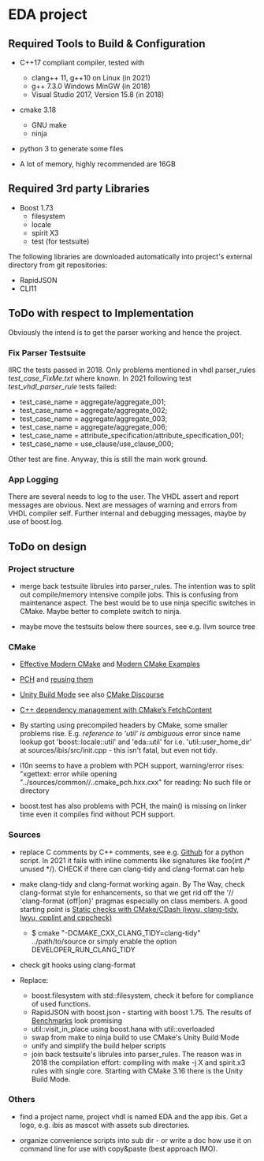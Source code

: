 EDA project
===========

Required Tools to Build & Configuration
----------------------------------------

* C++17 compliant compiler, tested with
    - clang++ 11, g++10 on Linux (in 2021)
    - g++ 7.3.0 Windows MinGW (in 2018)
    - Visual Studio 2017, Version 15.8 (in 2018)

* cmake 3.18
    - GNU make
    - ninja
    
* python 3 to generate some files

* A lot of memory, highly recommended are 16GB


Required 3rd party Libraries
----------------------------

* Boost 1.73
    - filesystem
    - locale
    - spirit X3
    - test (for testsuite)
    
The following libraries are downloaded automatically into project's external
directory from git repositories:

* RapidJSON
* CLI11


ToDo with respect to Implementation
-----------------------------------

Obviously the intend is to get the parser working and hence the
project.

### Fix Parser Testsuite

IIRC the tests passed in 2018. Only problems mentioned in vhdl parser_rules
*test_case_FixMe.txt* where known. In 2021 following test
*test_vhdl_parser_rule* tests failed:
  - test_case_name = aggregate/aggregate_001; 
  - test_case_name = aggregate/aggregate_002; 
  - test_case_name = aggregate/aggregate_003; 
  - test_case_name = aggregate/aggregate_006; 
  - test_case_name = attribute_specification/attribute_specification_001; 
  - test_case_name = use_clause/use_clause_000; 

Other test are fine. Anyway, this is still the main work ground.

### App Logging

There are several needs to log to the user. The VHDL assert and 
report messages are obvious. Next are messages of warning and errors
from VHDL compiler self. Further internal and debugging messages,
maybe by use of boost.log.



ToDo on design
---------------

### Project structure

- merge back testsuite librules into parser_rules. The intention was
  to split out compile/memory intensive compile jobs. This is 
  confusing from maintenance aspect. The best would be to use ninja
  specific switches in CMake. Maybe better to complete switch to ninja.

- maybe move the testsuits below there sources, see e.g. llvm source tree

### CMake

- [Effective Modern CMake](https://gist.github.com/mbinna/c61dbb39bca0e4fb7d1f73b0d66a4fd1)
  and [Modern CMake Examples](https://github.com/pr0g/cmake-examples)
- [PCH](https://cmake.org/cmake/help/latest/command/target_precompile_headers.html?highlight=pch) 
  and [reusing them](https://cmake.org/cmake/help/git-stage/command/target_precompile_headers.html) 
- [Unity Build Mode](https://cmake.org/cmake/help/latest/prop_tgt/UNITY_BUILD_MODE.html#prop_tgt:UNITY_BUILD_MODE)
  see also [CMake Discourse](https://discourse.cmake.org/t/one-source-to-create-multiple-objects/2819)
- [C++ dependency management with CMake’s FetchContent](https://medium.com/analytics-vidhya/c-dependency-management-with-cmakes-fetchcontent-4ceca4693a5d)

- By starting using precompiled headers by CMake, some smaller problems rise.
  E.g. *reference to 'util' is ambiguous* error since name lookup got 
  'boost::locale::util' and 'eda::util' for i.e. 'util::user_home_dir'
  at sources/ibis/src/init.cpp - this isn't fatal, but even not tidy.
  
- l10n seems to have a problem with PCH support, warning/error rises:
  "xgettext: error while opening "../sources/common//..cmake_pch.hxx.cxx"
  for reading: No such file or directory

- boost.test has also problems with PCH, the main() is missing on linker time even
  it compiles find without PCH support.

### Sources

- replace C comments by C++ comments, see e.g. [Github](https://github.com/mbitsnbites/c-comments-to-cpp)
  for a python script. In 2021 it fails with inline comments like signatures
  like foo(int /* unused */). 
  CHECK if there can clang-tidy and clang-format can help

- make clang-tidy and clang-format working again. By The Way, check clang-format
  style for enhancements, so that we get rid off the '// 'clang-format {off|on}'
  pragmas especially on class members.
  A good starting point is 
  [Static checks with CMake/CDash (iwyu, clang-tidy, lwyu, cpplint and cppcheck)](
  https://blog.kitware.com/static-checks-with-cmake-cdash-iwyu-clang-tidy-lwyu-cpplint-and-cppcheck/)
  
  - $ cmake "-DCMAKE_CXX_CLANG_TIDY=clang-tidy" ../path/to/source
    or simply enable the option DEVELOPER_RUN_CLANG_TIDY

- check git hooks using clang-format

- Replace:
  - boost.filesystem with std::filesystem, check it before for compliance of 
    used functions.
  - RapidJSON with boost.json - starting with boost 1.75. The results of
    [Benchmarks](https://vinniefalco.github.io/doc/json/json/benchmarks.html) 
    look promising
  - util::visit_in_place using boost.hana with util::overloaded
  - swap from make to ninja build to use CMake's Unity Build Mode
  - unify and simplify the build helper scripts
  - join back testsuite's librules into parser_rules. The reason was in 2018 the 
    compilation effort: compiling with make -j X and spirit.x3 rules with 
    single core. Starting with CMake 3.16 there is the Unity Build Mode.

### Others

- find a project name, project vhdl is named EDA and the app ibis. Get a logo, e.g. 
  ibis as mascot with assets sub directories.

- organize convenience scripts into sub dir - or write a doc how use it on command 
  line for use with copy&paste (best approach IMO).

